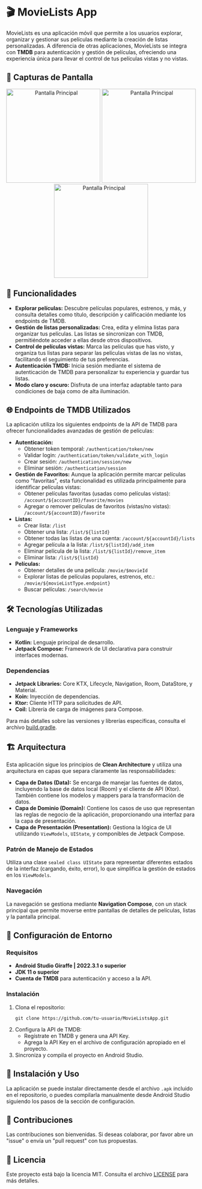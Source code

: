 <h1>🎬 MovieLists App</h1> <p>MovieLists es una aplicación móvil que permite a los usuarios explorar, organizar y gestionar sus películas mediante la creación de listas personalizadas. A diferencia de otras aplicaciones, MovieLists se integra con <strong>TMDB</strong> para autenticación y gestión de películas, ofreciendo una experiencia única para llevar el control de tus películas vistas y no vistas.</p> <h2>📱 Capturas de Pantalla</h2> <p align="center"> <img src="./Screenshots/Screenshot_20241103_031827_Movie Lists.jpg" alt="Pantalla Principal" width="250" /> <img src="./Screenshots/Screenshot_20241103_031839_Movie Lists.jpg" alt="Pantalla Principal" width="250" /> <img src="./Screenshots/Screenshot_20241103_031904_Movie Lists.jpg" alt="Pantalla Principal" width="250" /> </p> <h2>🧩 Funcionalidades</h2> <ul> <li><strong>Explorar películas:</strong> Descubre películas populares, estrenos, y más, y consulta detalles como título, descripción y calificación mediante los endpoints de TMDB.</li> <li><strong>Gestión de listas personalizadas:</strong> Crea, edita y elimina listas para organizar tus películas. Las listas se sincronizan con TMDB, permitiéndote acceder a ellas desde otros dispositivos.</li> <li><strong>Control de películas vistas:</strong> Marca las películas que has visto, y organiza tus listas para separar las películas vistas de las no vistas, facilitando el seguimiento de tus preferencias.</li> <li><strong>Autenticación TMDB:</strong> Inicia sesión mediante el sistema de autenticación de TMDB para personalizar tu experiencia y guardar tus listas.</li> <li><strong>Modo claro y oscuro:</strong> Disfruta de una interfaz adaptable tanto para condiciones de baja como de alta iluminación.</li> </ul> <h2>🌐 Endpoints de TMDB Utilizados</h2> <p>La aplicación utiliza los siguientes endpoints de la API de TMDB para ofrecer funcionalidades avanzadas de gestión de películas:</p> <ul> <li><strong>Autenticación:</strong> <ul> <li>Obtener token temporal: <code>/authentication/token/new</code></li> <li>Validar login: <code>/authentication/token/validate_with_login</code></li> <li>Crear sesión: <code>/authentication/session/new</code></li> <li>Eliminar sesión: <code>/authentication/session</code></li> </ul> </li> <li><strong>Gestión de Favoritos:</strong> Aunque la aplicación permite marcar películas como "favoritas", esta funcionalidad es utilizada principalmente para identificar películas vistas: <ul> <li>Obtener películas favoritas (usadas como películas vistas): <code>/account/${accountID}/favorite/movies</code></li> <li>Agregar o remover películas de favoritos (vistas/no vistas): <code>/account/${accountID}/favorite</code></li> </ul> </li> <li><strong>Listas:</strong> <ul> <li>Crear lista: <code>/list</code></li> <li>Obtener una lista: <code>/list/${listId}</code></li> <li>Obtener todas las listas de una cuenta: <code>/account/${accountId}/lists</code></li> <li>Agregar película a la lista: <code>/list/${listId}/add_item</code></li> <li>Eliminar película de la lista: <code>/list/${listId}/remove_item</code></li> <li>Eliminar lista: <code>/list/${listId}</code></li> </ul> </li> <li><strong>Películas:</strong> <ul> <li>Obtener detalles de una película: <code>/movie/$movieId</code></li> <li>Explorar listas de películas populares, estrenos, etc.: <code>/movie/${movieListType.endpoint}</code></li> <li>Buscar películas: <code>/search/movie</code></li> </ul> </li> </ul> <h2>🛠️ Tecnologías Utilizadas</h2> <h3>Lenguaje y Frameworks</h3> <ul> <li><strong>Kotlin:</strong> Lenguaje principal de desarrollo.</li> <li><strong>Jetpack Compose:</strong> Framework de UI declarativa para construir interfaces modernas.</li> </ul> <h3>Dependencias</h3> <ul> <li><strong>Jetpack Libraries:</strong> Core KTX, Lifecycle, Navigation, Room, DataStore, y Material.</li> <li><strong>Koin:</strong> Inyección de dependencias.</li> <li><strong>Ktor:</strong> Cliente HTTP para solicitudes de API.</li> <li><strong>Coil:</strong> Librería de carga de imágenes para Compose.</li> </ul> <p>Para más detalles sobre las versiones y librerías específicas, consulta el archivo <a href="./build.gradle">build.gradle</a>.</p> <h2>🏗️ Arquitectura</h2> <p>Esta aplicación sigue los principios de <strong>Clean Architecture</strong> y utiliza una arquitectura en capas que separa claramente las responsabilidades:</p> <ul> <li><strong>Capa de Datos (Data):</strong> Se encarga de manejar las fuentes de datos, incluyendo la base de datos local (Room) y el cliente de API (Ktor). También contiene los modelos y mappers para la transformación de datos.</li> <li><strong>Capa de Dominio (Domain):</strong> Contiene los casos de uso que representan las reglas de negocio de la aplicación, proporcionando una interfaz para la capa de presentación.</li> <li><strong>Capa de Presentación (Presentation):</strong> Gestiona la lógica de UI utilizando <code>ViewModels</code>, <code>UIState</code>, y componibles de Jetpack Compose.</li> </ul> <h3>Patrón de Manejo de Estados</h3> <p>Utiliza una clase <code>sealed class UIState</code> para representar diferentes estados de la interfaz (cargando, éxito, error), lo que simplifica la gestión de estados en los <code>ViewModels</code>.</p> <h3>Navegación</h3> <p>La navegación se gestiona mediante <strong>Navigation Compose</strong>, con un stack principal que permite moverse entre pantallas de detalles de películas, listas y la pantalla principal.</p> <h2>🔧 Configuración de Entorno</h2> <h3>Requisitos</h3> <ul> <li><strong>Android Studio Giraffe | 2022.3.1 o superior</strong></li> <li><strong>JDK 11 o superior</strong></li> <li><strong>Cuenta de TMDB</strong> para autenticación y acceso a la API.</li> </ul> <h3>Instalación</h3> <ol> <li>Clona el repositorio: <pre><code>git clone https://github.com/tu-usuario/MovieListsApp.git</code></pre> </li> <li>Configura la API de TMDB: <ul> <li>Regístrate en TMDB y genera una API Key.</li> <li>Agrega la API Key en el archivo de configuración apropiado en el proyecto.</li> </ul> </li> <li>Sincroniza y compila el proyecto en Android Studio.</li> </ol> <h2>🚀 Instalación y Uso</h2> <p>La aplicación se puede instalar directamente desde el archivo <code>.apk</code> incluido en el repositorio, o puedes compilarla manualmente desde Android Studio siguiendo los pasos de la sección de configuración.</p> <h2>🤝 Contribuciones</h2> <p>Las contribuciones son bienvenidas. Si deseas colaborar, por favor abre un "issue" o envía un "pull request" con tus propuestas.</p> <h2>📄 Licencia</h2> <p>Este proyecto está bajo la licencia MIT. Consulta el archivo <a href="./LICENSE">LICENSE</a> para más detalles.</p>
